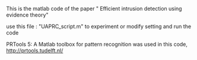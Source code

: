 This is the matlab code of the paper " Efficient intrusion detection using evidence theory"

use this file : "UAPRC_script.m"  to experiment or modify setting and run the code

PRTools 5: A Matlab toolbox for pattern recognition was used in this code, http://prtools.tudelft.nl/

